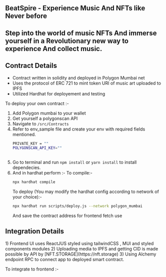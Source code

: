 ## BeatSpire - Experience Music And NFTs like Never before
<h2>Step into the world of music NFTs
And immerse yourself in a
Revolutionary new way to experience
And collect music.</h2>

<h2>Contract Details</h2>

- Contract written in solidity and deployed in Polygon Mumbai net
- Uses the protocol of ERC 721 to mint token URI of music art uploaded to IPFS
- Utilized Hardhat for deployement and testing

To deploy your own contract :-
1) Add Polygon mumbai to your wallet
2) Get yourself  a polygonscan API
3) Navigate to
   ``` /src/Contracts ```
4) Refer to env_sample file and create your env with required fields mentioned.
   ```bash
   PRIVATE_KEY = "" 
   POLYGONSCAN_API_KEY=""
  
5) Go to terminal and run ```npm install``` or ```yarn install``` to install dependecies.
6) And in hardhat perform :-
   To compile:-
   ```bash
   npx hardhat compile
   ```
   To deploy (You may modify the hardhat config according to network of your choice):-
   ```bash
   npx hardhat run scripts/deploy.js --network polygon_mumbai
   ```
   And save the contract address for frontend fetch use


<h2>Integration Details</h2>
1) Frontend UI uses ReactJUS styled using tailwindCSS , MUI and styled components modules
2) Uploading media to IPFS and getting CID is made possible by API by [NFT.STORAGE](https://nft.storage)
3) Using Alchemy endpoint RPC to connect app to deployed smart contract.

To integrate to frontend :-


  



